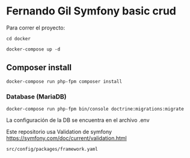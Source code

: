 # Fernando Gil Symfony basic crud

Para correr el proyecto:
```
cd docker

docker-compose up -d
```

## Composer install 
```
docker-compose run php-fpm composer install
```

### Database (MariaDB)
```
docker-compose run php-fpm bin/console doctrine:migrations:migrate  
```

La configuración de la DB se encuentra en el archivo .env

Este repositorio usa Validation de symfony https://symfony.com/doc/current/validation.html
```    
src/config/packages/framework.yaml
```
